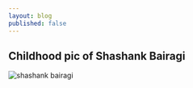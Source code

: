 ```yaml
---
layout: blog
published: false
---
```

## Childhood pic of Shashank Bairagi

![shashank bairagi]({{site.baseurl}}/https://lh3.googleusercontent.com/bWAr36raZvGmg0ABx1AptO_NyAv5NP4rBsTIUiVEWH-05aiq6enyEDqh0_SCLt5lcbWokUv-RaucVirIGTulpMBWr1ct5VuruecJJA=w1366-h768-rw-no)
